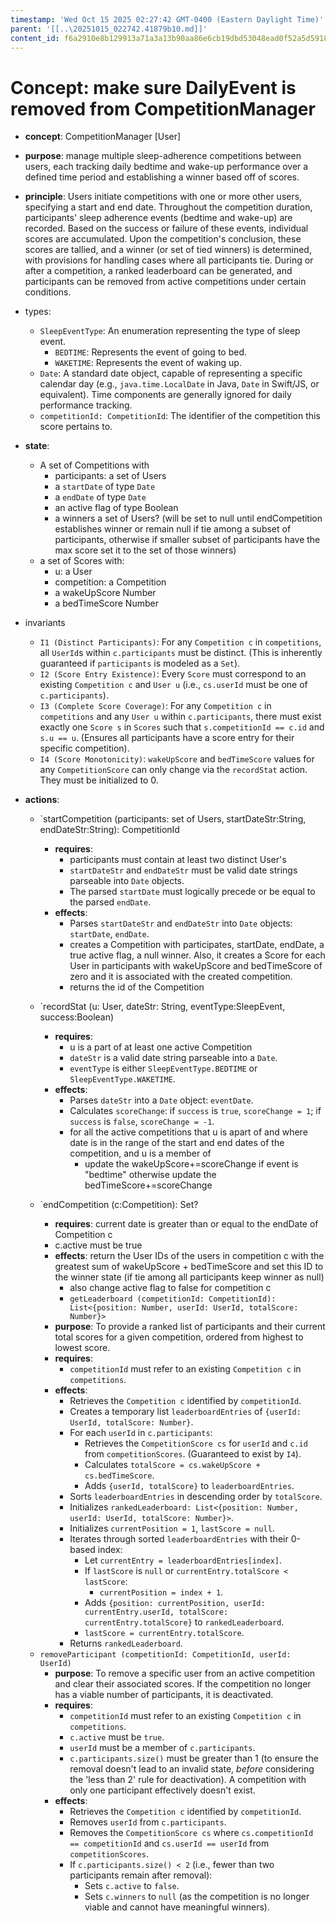 ```yaml
---
timestamp: 'Wed Oct 15 2025 02:27:42 GMT-0400 (Eastern Daylight Time)'
parent: '[[..\20251015_022742.41879b10.md]]'
content_id: f6a2910e8b129913a71a3a13b90aa86e6cb19dbd53048ead0f52a5d59188e1dc
---
```


# Concept: make sure DailyEvent is removed from CompetitionManager

* **concept**: CompetitionManager \[User]
* **purpose**: manage multiple sleep-adherence competitions between users, each tracking daily bedtime and wake-up performance over a defined time period and establishing a winner based off of scores.
* **principle**: Users initiate competitions with one or more other users, specifying a start and end date. Throughout the competition duration, participants' sleep adherence events (bedtime and wake-up) are recorded. Based on the success or failure of these events, individual scores are accumulated. Upon the competition's conclusion, these scores are tallied, and a winner (or set of tied winners) is determined, with provisions for handling cases where all participants tie. During or after a competition, a ranked leaderboard can be generated, and participants can be removed from active competitions under certain conditions.
* types:
  * `SleepEventType`: An enumeration representing the type of sleep event.
    * `BEDTIME`: Represents the event of going to bed.
    * `WAKETIME`: Represents the event of waking up.
  - `Date`: A standard date object, capable of representing a specific calendar day (e.g., `java.time.LocalDate` in Java, `Date` in Swift/JS, or equivalent). Time components are generally ignored for daily performance tracking.
  - `competitionId: CompetitionId`: The identifier of the competition this score pertains to.
* **state**:
  * A set of Competitions with
    * participants: a set of Users
    * a `startDate` of type `Date`
    * a `endDate` of type `Date`
    * an active flag of type Boolean
    * a winners a set of Users? (will be set to null until endCompetition establishes winner or remain null if tie among a subset of participants, otherwise if smaller subset of participants have the max score set it to the set of those winners)
  * a set of Scores with:
    * u: a User
    * competition: a Competition
    * a wakeUpScore Number
    * a bedTimeScore Number
* invariants
  * `I1 (Distinct Participants)`: For any `Competition c` in `competitions`, all `UserId`s within `c.participants` must be distinct. (This is inherently guaranteed if `participants` is modeled as a `Set`).
  * `I2 (Score Entry Existence)`: Every `Score` must correspond to an existing `Competition c` and `User u` (i.e., `cs.userId` must be one of `c.participants`).
  * `I3 (Complete Score Coverage)`: For any `Competition c` in `competitions` and any `User u` within `c.participants`, there must exist exactly one `Score s` in `Scores` such that `s.competitionId == c.id` and `s.u == u`. (Ensures all participants have a score entry for their specific competition).
  * `I4 (Score Monotonicity)`: `wakeUpScore` and `bedTimeScore` values for any `CompetitionScore` can only change via the `recordStat` action. They must be initialized to 0.
* **actions**:

  * \`startCompetition (participants: set of Users, startDateStr:String, endDateStr:String): CompetitionId
    * **requires**: 
      * participants must contain at least two distinct User's
      * `startDateStr` and `endDateStr` must be valid date strings parseable into `Date` objects.
      - The parsed `startDate` must logically precede or be equal to the parsed `endDate`.
    * **effects**:
      * Parses `startDateStr` and `endDateStr` into `Date` objects: `startDate`, `endDate`.
      * creates a Competition with participates, startDate, endDate, a true active flag, a null winner. Also, it creates a Score for each User in participants with wakeUpScore and bedTimeScore of zero and it is associated with the created competition.
      * returns the id of the Competition

  * \`recordStat (u: User, dateStr: String, eventType:SleepEvent, success:Boolean)
    * **requires**:
      * u is a part of at least one active Competition
      * `dateStr` is a valid date string parseable into a `Date`.
      - `eventType` is either `SleepEventType.BEDTIME` or `SleepEventType.WAKETIME`.
    * **effects**:
      * Parses `dateStr` into a `Date` object: `eventDate`.
      * Calculates `scoreChange`: if `success` is `true`, `scoreChange = 1`; if `success` is `false`, `scoreChange = -1`.
      * for all the active competitions that u is apart of and where date is in the range of the start and end dates of the competition, and u is a member of
        * update the wakeUpScore+=scoreChange if event is "bedtime" otherwise update the bedTimeScore+=scoreChange

  * \`endCompetition (c:Competition): Set<User>?
    * **requires**: current date is greater than or equal to the endDate of Competition c
    * c.active must be true
    * **effects**: return the User IDs of the users in competition c with the greatest sum of wakeUpScore + bedTimeScore and set this ID to the winner state (if tie among all participants keep winner as null)
      * also change active flag to false for competition c
      - `getLeaderboard (competitionId: CompetitionId): List<{position: Number, userId: UserId, totalScore: Number}>`
    - **purpose**: To provide a ranked list of participants and their current total scores for a given competition, ordered from highest to lowest score.
    - **requires**:
      * `competitionId` must refer to an existing `Competition c` in `competitions`.
    - **effects**:
      * Retrieves the `Competition c` identified by `competitionId`.
      * Creates a temporary list `leaderboardEntries` of `{userId: UserId, totalScore: Number}`.
      * For each `userId` in `c.participants`:
        * Retrieves the `CompetitionScore cs` for `userId` and `c.id` from `competitionScores`. (Guaranteed to exist by `I4`).
        * Calculates `totalScore = cs.wakeUpScore + cs.bedTimeScore`.
        * Adds `{userId, totalScore}` to `leaderboardEntries`.
      * Sorts `leaderboardEntries` in descending order by `totalScore`.
      * Initializes `rankedLeaderboard: List<{position: Number, userId: UserId, totalScore: Number}>`.
      * Initializes `currentPosition = 1`, `lastScore = null`.
      * Iterates through sorted `leaderboardEntries` with their 0-based index:
        * Let `currentEntry = leaderboardEntries[index]`.
        * If `lastScore` is `null` or `currentEntry.totalScore < lastScore`:
          * `currentPosition = index + 1`.
        * Adds `{position: currentPosition, userId: currentEntry.userId, totalScore: currentEntry.totalScore}` to `rankedLeaderboard`.
        * `lastScore = currentEntry.totalScore`.
      * Returns `rankedLeaderboard`.

  - `removeParticipant (competitionId: CompetitionId, userId: UserId)`
    * **purpose**: To remove a specific user from an active competition and clear their associated scores. If the competition no longer has a viable number of participants, it is deactivated.
    * **requires**:
      * `competitionId` must refer to an existing `Competition c` in `competitions`.
      * `c.active` must be `true`.
      * `userId` must be a member of `c.participants`.
      * `c.participants.size()` must be greater than 1 (to ensure the removal doesn't lead to an invalid state, *before* considering the 'less than 2' rule for deactivation). A competition with only one participant effectively doesn't exist.
    * **effects**:
      * Retrieves the `Competition c` identified by `competitionId`.
      * Removes `userId` from `c.participants`.
      * Removes the `CompetitionScore cs` where `cs.competitionId == competitionId` and `cs.userId == userId` from `competitionScores`.
      * If `c.participants.size() < 2` (i.e., fewer than two participants remain after removal):
        * Sets `c.active` to `false`.
        * Sets `c.winners` to `null` (as the competition is no longer viable and cannot have meaningful winners).
